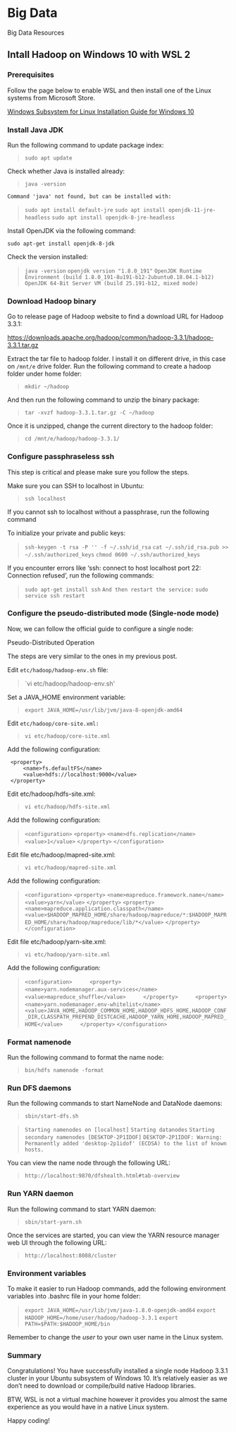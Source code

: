 # Big Data
Big Data Resources

## Intall Hadoop on Windows 10 with WSL 2
### Prerequisites
Follow the page below to enable WSL and then install one of the Linux systems from Microsoft Store.

[Windows Subsystem for Linux Installation Guide for Windows 10](https://docs.microsoft.com/en-us/windows/wsl/install-win10)

### Install Java JDK
Run the following command to update package index:

>`sudo apt update`

Check whether Java is installed already:

>`java -version`

`Command 'java' not found, but can be installed with:`

>`sudo apt install default-jre`
`sudo apt install openjdk-11-jre-headless`
`sudo apt install openjdk-8-jre-headless`

Install OpenJDK via the following command:

`sudo apt-get install openjdk-8-jdk`

Check the version installed:

>`java -version`
`openjdk version "1.8.0_191"`
`OpenJDK Runtime Environment (build 1.8.0_191-8u191-b12-2ubuntu0.18.04.1-b12)`
`OpenJDK 64-Bit Server VM (build 25.191-b12, mixed mode)`


### Download Hadoop binary
Go to release page of Hadoop website to find a download URL for Hadoop 3.3.1:

https://downloads.apache.org/hadoop/common/hadoop-3.3.1/hadoop-3.3.1.tar.gz

Extract the tar file to hadoop folder. I install it on different drive, in this case on `/mnt/e` drive folder.
Run the following command to create a hadoop folder under home folder:

>`mkdir ~/hadoop`

And then run the following command to unzip the binary package:

>`tar -xvzf hadoop-3.3.1.tar.gz -C ~/hadoop`

Once it is unzipped, change the current directory to the hadoop folder:

>`cd /mnt/e/hadoop/hadoop-3.3.1/`

### Configure passphraseless ssh
This step is critical and please make sure you follow the steps.

Make sure you can SSH to localhost in Ubuntu:

>`ssh localhost`

If you cannot ssh to localhost without a passphrase, run the following command 

To initialize your private and public keys:

>`ssh-keygen -t rsa -P '' -f ~/.ssh/id_rsa`
`cat ~/.ssh/id_rsa.pub >> ~/.ssh/authorized_keys`
`chmod 0600 ~/.ssh/authorized_keys`

If you encounter errors like ‘ssh: connect to host localhost port 22: Connection refused’, run the following commands:

>`sudo apt-get install ssh`
`And then restart the service:`
`sudo service ssh restart`

### Configure the pseudo-distributed mode (Single-node mode)
Now, we can follow the official guide to configure a single node:

Pseudo-Distributed Operation

The steps are very similar to the ones in my previous post.

Edit `etc/hadoop/hadoop-env.sh` file:

>`vi etc/hadoop/hadoop-env.sh'

Set a JAVA_HOME environment variable:

>`export JAVA_HOME=/usr/lib/jvm/java-8-openjdk-amd64`

Edit `etc/hadoop/core-site.xml:`

>`vi etc/hadoop/core-site.xml`

Add the following configuration:

><configuration>
     <property>
         <name>fs.defaultFS</name>
         <value>hdfs://localhost:9000</value>
     </property>
</configuration>

Edit etc/hadoop/hdfs-site.xml:

>`vi etc/hadoop/hdfs-site.xml`

Add the following configuration:

>`<configuration>`
>     `<property>`
>        `<name>dfs.replication</name>`
>         `<value>1</value>`
>     `</property>`
>`</configuration>`

Edit file etc/hadoop/mapred-site.xml:

>`vi etc/hadoop/mapred-site.xml`

Add the following configuration:

>`<configuration>`
     `<property>`
         `<name>mapreduce.framework.name</name>`
         `<value>yarn</value>`
     `</property>`
     `<property>`
         `<name>mapreduce.application.classpath</name>`
         `<value>$HADOOP_MAPRED_HOME/share/hadoop/mapreduce/*:$HADOOP_MAPRED_HOME/share/hadoop/mapreduce/lib/*</value>`
     `</property>`
`</configuration>`

Edit file etc/hadoop/yarn-site.xml:

>`vi etc/hadoop/yarn-site.xml`

Add the following configuration:

>`<configuration>`
`     <property>`
`         <name>yarn.nodemanager.aux-services</name>`
`         <value>mapreduce_shuffle</value>`
`     </property>`
`     <property>`
`         <name>yarn.nodemanager.env-whitelist</name>`
`         <value>JAVA_HOME,HADOOP_COMMON_HOME,HADOOP_HDFS_HOME,HADOOP_CONF_DIR,CLASSPATH_PREPEND_DISTCACHE,HADOOP_YARN_HOME,HADOOP_MAPRED_HOME</value>`
`     </property>`
`</configuration>`

### Format namenode
Run the following command to format the name node:

>`bin/hdfs namenode -format`

### Run DFS daemons
Run the following commands to start NameNode and DataNode daemons:

>`sbin/start-dfs.sh`

>`Starting namenodes on [localhost]`
`Starting datanodes`
`Starting secondary namenodes [DESKTOP-2P1IDOF]`
`DESKTOP-2P1IDOF: Warning: Permanently added 'desktop-2p1idof' (ECDSA) to the list of known hosts.`

You can view the name node through the following URL:

>`http://localhost:9870/dfshealth.html#tab-overview`


### Run YARN daemon
Run the following command to start YARN daemon:

>`sbin/start-yarn.sh`

Once the services are started, you can view the YARN resource manager web UI through the following URL:

>`http://localhost:8088/cluster`

### Environment variables
To make it easier to run Hadoop commands, add the following environment variables into .bashrc file in your home folder:

>`export JAVA_HOME=/usr/lib/jvm/java-1.8.0-openjdk-amd64`
`export HADOOP_HOME=/home/user/hadoop/hadoop-3.3.1`
`export PATH=$PATH:$HADOOP_HOME/bin`

Remember to change the *user* to your own user name in the Linux system.

### Summary
Congratulations! You have successfully installed a single node Hadoop 3.3.1 cluster in your Ubuntu subsystem of Windows 10. It’s relatively easier as we don’t need to download or compile/build native Hadoop libraries.

BTW, WSL is not a virtual machine however it provides you almost the same experience as you would have in a native Linux system.

Happy coding!